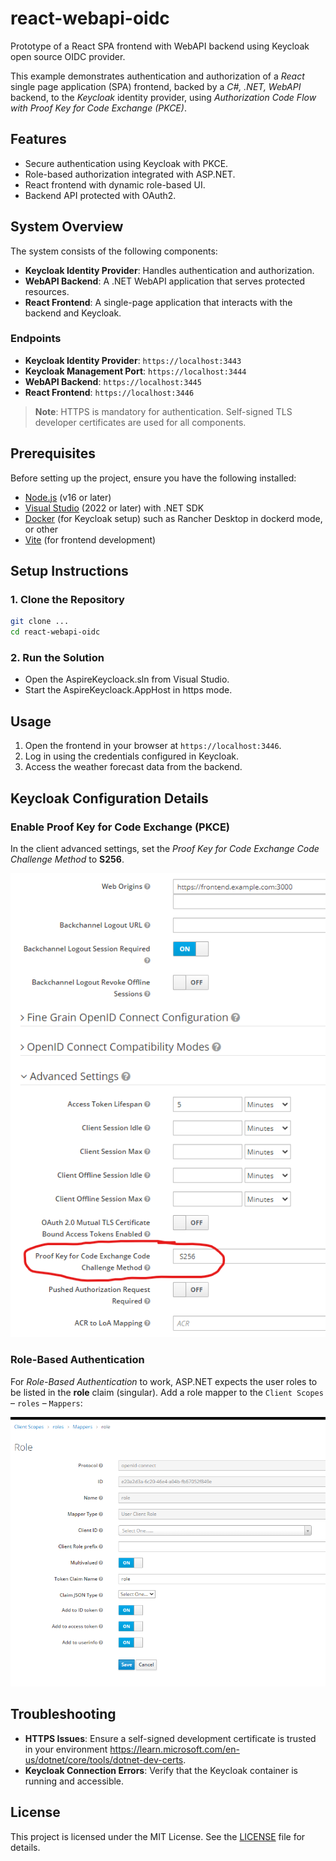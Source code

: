 # react-webapi-oidc

Prototype of a React SPA frontend with WebAPI backend using Keycloak open source OIDC provider.

This example demonstrates authentication and authorization of a *React* single page application (SPA) frontend, backed by a *C#, .NET, WebAPI* backend, to the *Keycloak* identity provider, using *Authorization Code Flow with Proof Key for Code Exchange (PKCE)*.

## Features

- Secure authentication using Keycloak with PKCE.
- Role-based authorization integrated with ASP.NET.
- React frontend with dynamic role-based UI.
- Backend API protected with OAuth2.

## System Overview

The system consists of the following components:

- **Keycloak Identity Provider**: Handles authentication and authorization.
- **WebAPI Backend**: A .NET WebAPI application that serves protected resources.
- **React Frontend**: A single-page application that interacts with the backend and Keycloak.

### Endpoints

- **Keycloak Identity Provider**: `https://localhost:3443`
- **Keycloak Management Port**: `https://localhost:3444`
- **WebAPI Backend**: `https://localhost:3445`
- **React Frontend**: `https://localhost:3446`

> **Note**: HTTPS is mandatory for authentication. Self-signed TLS developer certificates are used for all components.

## Prerequisites

Before setting up the project, ensure you have the following installed:

- [Node.js](https://nodejs.org/) (v16 or later)
- [Visual Studio](https://visualstudio.microsoft.com/) (2022 or later) with .NET SDK
- [Docker](https://github.com/rancher-sandbox/rancher-desktop/releases) (for Keycloak setup) such as Rancher Desktop in dockerd mode, or other
- [Vite](https://vitejs.dev/) (for frontend development)

## Setup Instructions

### 1. Clone the Repository

```bash
git clone ...
cd react-webapi-oidc
```

### 2. Run the Solution

- Open the AspireKeycloack.sln from Visual Studio.
- Start the AspireKeycloack.AppHost in https mode.

## Usage

1. Open the frontend in your browser at `https://localhost:3446`.
2. Log in using the credentials configured in Keycloak.
3. Access the weather forecast data from the backend.

## Keycloak Configuration Details

### Enable Proof Key for Code Exchange (PKCE)

In the client advanced settings, set the *Proof Key for Code Exchange Code Challenge Method* to **S256**.

![PKCE Challenge Method](pictures/pkce-method.png)

### Role-Based Authentication

For *Role-Based Authentication* to work, ASP.NET expects the user roles to be listed in the **role** claim (singular). Add a role mapper to the `Client Scopes` – `roles` – `Mappers`:

![Role Mapper](pictures/role-mapper.png)

## Troubleshooting

- **HTTPS Issues**: Ensure a self-signed development certificate is trusted in your environment https://learn.microsoft.com/en-us/dotnet/core/tools/dotnet-dev-certs.
- **Keycloak Connection Errors**: Verify that the Keycloak container is running and accessible.

## License

This project is licensed under the MIT License. See the [LICENSE](LICENSE) file for details.